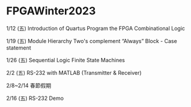 # FPGAWinter2023
1/12 (五) 
Introduction of Quartus
Program the FPGA
Combinational Logic

1/19 (五)
Module Hierarchy
Two's complement
“Always” Block - Case statement

1/26 (五)
Sequential Logic
Finite State Machines

2/2 (五) 
RS-232 with MATLAB (Transmitter & Receiver)

2/8~2/14 春節假期

2/16 (五) 
RS-232 Demo
